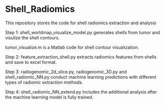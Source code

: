 # Shell_Radiomics
This repository stores the code for shell radiomics extraction and analysis

Step 1: shell_worldmap_visualize_model.py generates shells from tumor and visulize the shell contours.

tumor_visualize.m is a Matlab code for shell contour visualization.

Step 2: feature_extraction_shell.py extracts radiomics features from shells and save to excel format.

Step 3: radiogenomic_2d_slice.py, radiogenomic_3D.py and shell_radiomic_NN.py conduct machine learning predictions with different types of radiomic extraction methods.

Step 4: shell_radiomic_NN_extend.py includes the additional analysis after the machine learning model is fully trained.


